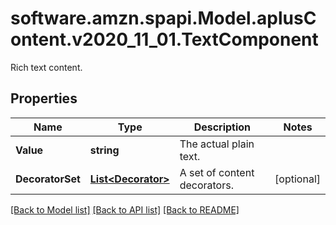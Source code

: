 # software.amzn.spapi.Model.aplusContent.v2020_11_01.TextComponent
Rich text content.

## Properties

Name | Type | Description | Notes
------------ | ------------- | ------------- | -------------
**Value** | **string** | The actual plain text. | 
**DecoratorSet** | [**List&lt;Decorator&gt;**](Decorator.md) | A set of content decorators. | [optional] 

[[Back to Model list]](../README.md#documentation-for-models) [[Back to API list]](../README.md#documentation-for-api-endpoints) [[Back to README]](../README.md)

